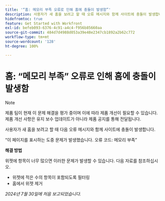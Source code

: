 ```yaml
---
title: '“홈: 메모리 부족 오류로 인해 홈에 충돌이 발생함”'
description: 사용자가 새 홈을 보려고 할 때 오류 메시지와 함께 사이트에 충돌이 발생합니다. 해결 방법을 사용할 수 있습니다.
hidefromtoc: true
feature: Get Started with Workfront
exl-id: befeb093-6376-4c91-a4c4-f956b85660aa
source-git-commit: 484d7d4988d053a39e48e2347cb1892a2b62c772
workflow-type: tm+mt
source-wordcount: '128'
ht-degree: 100%

---
```


# 홈: “메모리 부족” 오류로 인해 홈에 충돌이 발생함

>[!NOTE]
>
>제품 팀이 현재 이 문제 해결을 평가 중이며 이에 따라 제품 개선이 필요할 수 있습니다. 제품 개선 사항은 유지 보수 업데이트가 아니라 제품 공지를 통해 전달됩니다.

사용자가 새 홈을 보려고 할 때 다음 오류 메시지와 함께 사이트에 충돌이 발생합니다.

“이 페이지를 표시하는 도중 문제가 발생했습니다. 오류 코드: 메모리 부족”

**해결 방법**

위젯에 항목이 너무 많으면 이러한 문제가 발생할 수 있습니다. 다음 자료를 참조하십시오.

* 위젯에 적은 수의 항목이 포함되도록 필터링
* 홈에서 위젯 제거

_2024년 7월 30일에 처음 보고되었습니다._
